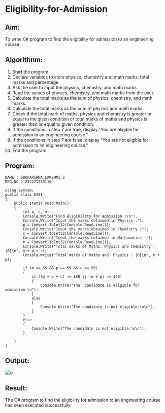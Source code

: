 # Eligibility-for-Admission

## Aim:
To write C# program to find the eligibility for admission to an engineering course

## Algorithnm:
1. Start the program
2. Declare variables to store physics, chemistry and math marks, total marks and percentage.
3. Ask the user to input the physics, chemistry, and math marks.
4. Read the values of physics, chemistry, and math marks from the user.
5. Calculate the total marks as the sum of physics, chemistry, and math marks.
6. Calculate the total marks as the sum of physics and math marks.
7. Check if the total mark of maths, physics and chemistry is greater or equal to the given condition or total marks of maths and physics is greater then or equal to given condition.
8. If the conditions in step 7 are true, display "You are eligible for admission to an engineering course."
9. If the conditions in step 7 are false, display "You are not eligible for admission to an engineering course."
10. End the program.

## Program:
```
NAME : SUDHARSHNA LAKSHMI S
REG.NO : 212221230110
```
```
using System;
public class EX01
{
    public static void Main()
    {
        int p, c, m;
        Console.Write("Find eligibility for admission :\n");
        Console.Write("Input the marks obtained in Physics :");
        p = Convert.ToInt32(Console.ReadLine());
        Console.Write("Input the marks obtained in Chemistry :");
        c = Convert.ToInt32(Console.ReadLine());
        Console.Write("Input the marks obtained in Mathematics :");
        m = Convert.ToInt32(Console.ReadLine());
        Console.Write("Total marks of Maths, Physics and Chemistry : {0}\n", m + p + c);
        Console.Write("Total marks of Maths and  Physics : {0}\n", m + p);

        if (m >= 65 && p >= 55 && c >= 50)
        {
            if ((m + p + c) >= 180 || (m + p) >= 140)
            {
                Console.Write("The  candidate is eligible for admission.\n");
            }
            else
            {
                Console.Write("The candidate is not eligible.\n\n");
            }
        }
        else
        {
            Console.Write("The candidate is not eligible.\n\n");
        }
            
    }
}

```
## Output:
![o](out.png)

## Result:
The C# program to find the eligibility for admission to an engineering course has been executed successfully.